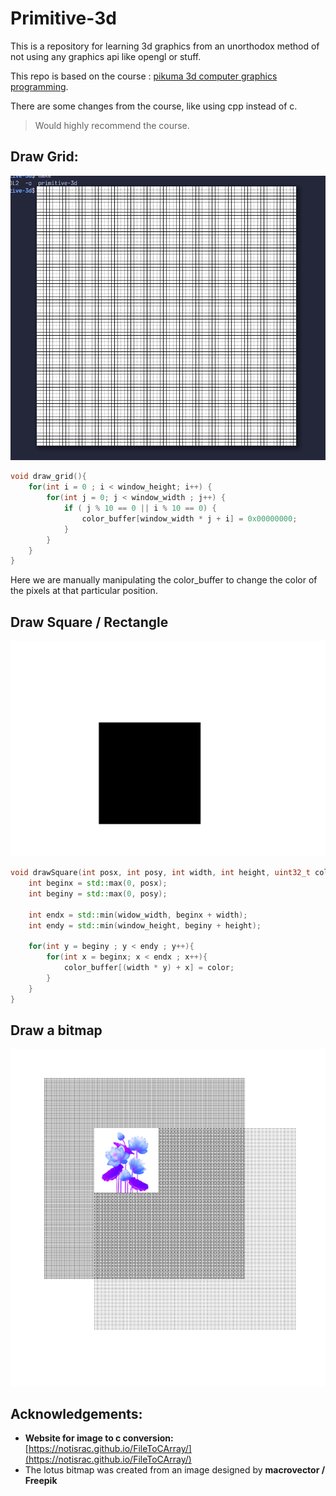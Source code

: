 # Primitive-3d

This is a repository for learning 3d graphics from an unorthodox method of not using any graphics api like opengl or stuff.

This repo is based on the course : [pikuma 3d computer graphics programming](https://pikuma.com/courses/learn-3d-computer-graphics-programming).

There are some changes from the course, like using cpp instead of c.

> Would highly recommend the course.


## Draw Grid:

![Draw Grid Function](images/draw_grid_primitive_3d.png)

```cpp
void draw_grid(){
    for(int i = 0 ; i < window_height; i++) {
        for(int j = 0; j < window_width ; j++) {
            if ( j % 10 == 0 || i % 10 == 0) {
                color_buffer[window_width * j + i] = 0x00000000;
            }
        }
    }
}
```

Here we are manually manipulating the color_buffer to change the color of the pixels at that particular position.


## Draw Square / Rectangle

![Black Square in White Background](images/black_square_white_background.png)

```cpp
void drawSquare(int posx, int posy, int width, int height, uint32_t color){
    int beginx = std::max(0, posx);
    int beginy = std::max(0, posy); 

    int endx = std::min(widow_width, beginx + width);
    int endy = std::min(window_height, beginy + height);

    for(int y = beginy ; y < endy ; y++){
        for(int x = beginx; x < endx ; x++){
            color_buffer[(width * y) + x] = color;
        }
    }
}
```

## Draw a bitmap

![Lotus Bitmap from designed by macrovector / Freepik](images/lotus_bitmap.png)


## Acknowledgements:

- **Website for image to c conversion:** [https://notisrac.github.io/FileToCArray/](https://notisrac.github.io/FileToCArray/)
- The lotus bitmap was created from an image designed by **macrovector / Freepik**